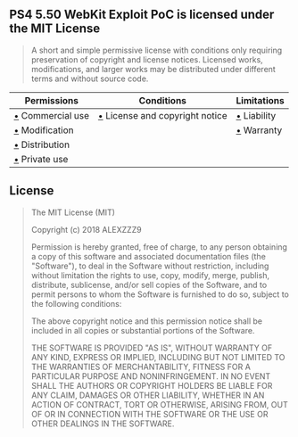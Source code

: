 PS4 5.50 WebKit Exploit PoC is licensed under the MIT License
---
>A short and simple permissive license with conditions only requiring preservation of copyright and license notices. Licensed works, modifications, and larger works may be distributed under different terms and without source code.

| Permissions                                                                                | Conditions                                                                                                  | Limitations                                                                                                 |
| ------------------------------------------------------------------------------------------ | ----------------------------------------------------------------------------------------------------------- | ----------------------------------------------------------------------------------------------------------- |
| [•](# "This software and derivatives may be used for commercial purposes.") Commercial use | [•](# "Include a copy of the license and copyright notice with the software.") License and copyright notice | [•](# "This license includes a limitation of liability.") Liability                                         |
| [•](# "This software may be modified.") Modification                                       |                                                                                                             | [•](# "The license explicitly states that it does NOT provide any warranty.") Warranty                      |
| [•](# "You may distribute this software.") Distribution                                    |                                                                                                             |                                                                                                             |
| [•](# "You may use and modify the software without distributing it.") Private use          |                                                                                                             |                                                                                                             |

License
---
>The MIT License (MIT)
>
>Copyright (c) 2018 ALEXZZZ9
>
>Permission is hereby granted, free of charge, to any person obtaining a copy of this software and associated documentation files (the "Software"), to deal in the Software without restriction, including without limitation the rights to use, copy, modify, merge, publish, distribute, sublicense, and/or sell copies of the Software, and to permit persons to whom the Software is furnished to do so, subject to the following conditions:
>
>The above copyright notice and this permission notice shall be included in all copies or substantial portions of the Software.
>
>THE SOFTWARE IS PROVIDED "AS IS", WITHOUT WARRANTY OF ANY KIND, EXPRESS OR IMPLIED, INCLUDING BUT NOT LIMITED TO THE WARRANTIES OF MERCHANTABILITY, FITNESS FOR A PARTICULAR PURPOSE AND NONINFRINGEMENT. IN NO EVENT SHALL THE AUTHORS OR COPYRIGHT HOLDERS BE LIABLE FOR ANY CLAIM, DAMAGES OR OTHER LIABILITY, WHETHER IN AN ACTION OF CONTRACT, TORT OR OTHERWISE, ARISING FROM, OUT OF OR IN CONNECTION WITH THE SOFTWARE OR THE USE OR OTHER DEALINGS IN THE SOFTWARE.

